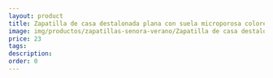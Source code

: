 ```yaml
---
layout: product
title: Zapatilla de casa destalonada plana con suela microporosa colores intensos
image: img/productos/zapatillas-senora-verano/Zapatilla de casa destalonada plana con suela microporosa colores intensos=23.webp
price: 23
tags: 
description: 
order: 0
---
```


